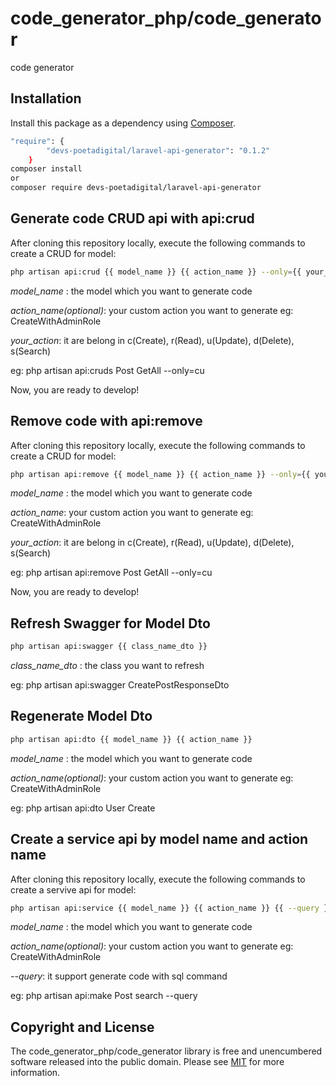 # code_generator_php/code_generator

<!--
TODO: Make sure the following URLs are correct and working for your project.
      Then, remove these comments to display the badges, giving users a quick
      overview of your package.

-->

code generator

## Installation

Install this package as a dependency using [Composer](https://getcomposer.org).

``` bash
"require": {
        "devs-poetadigital/laravel-api-generator": "0.1.2"
    }
composer install 
or 
composer require devs-poetadigital/laravel-api-generator
```

## Generate code CRUD api with api:crud

After cloning this repository locally, execute the following commands to create a CRUD for model:

``` bash
php artisan api:crud {{ model_name }} {{ action_name }} --only={{ your_action }}
```
*model_name* : the model which you want to generate code

*action_name(optional)*: your custom action you want to generate eg: CreateWithAdminRole

*your_action*: it are belong in c(Create), r(Read), u(Update), d(Delete), s(Search)


eg: php artisan api:cruds Post GetAll --only=cu


Now, you are ready to develop!

## Remove code with api:remove

After cloning this repository locally, execute the following commands to create a CRUD for model:

``` bash
php artisan api:remove {{ model_name }} {{ action_name }} --only={{ your_action }}
```
*model_name* : the model which you want to generate code

*action_name*: your custom action you want to generate eg: CreateWithAdminRole

*your_action*: it are belong in c(Create), r(Read), u(Update), d(Delete), s(Search)


eg: php artisan api:remove Post GetAll --only=cu


Now, you are ready to develop!

## Refresh Swagger for Model Dto 

``` bash
php artisan api:swagger {{ class_name_dto }} 
```
*class_name_dto* : the class you want to refresh


eg: php artisan api:swagger CreatePostResponseDto

## Regenerate Model Dto 

``` bash
php artisan api:dto {{ model_name }} {{ action_name }}
```
*model_name* : the model which you want to generate code

*action_name(optional)*: your custom action you want to generate eg: CreateWithAdminRole


eg: php artisan api:dto User Create

## Create a service api by model name and action name

After cloning this repository locally, execute the following commands to create a servive api for model:

``` bash
php artisan api:service {{ model_name }} {{ action_name }} {{ --query }}
```
*model_name* : the model which you want to generate code

*action_name(optional)*: your custom action you want to generate eg: CreateWithAdminRole

*--query*: it support generate code with sql command

eg: php artisan api:make Post search --query

## Copyright and License

The code_generator_php/code_generator library is free and unencumbered software released into the
public domain. Please see [MIT](MIT) for more information.

